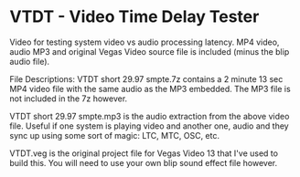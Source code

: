 # VTDT - Video Time Delay Tester
Video for testing system video vs audio processing latency.  MP4 video, audio MP3 and original Vegas Video source file is included (minus the blip audio file).

File Descriptions: 
VTDT short 29.97 smpte.7z contains a 2 minute 13 sec MP4 video file with the same audio as the MP3 embedded.  The MP3 file is not included in the 7z however.

VTDT short 29.97 smpte.mp3 is the audio extraction from the above video file.  Useful if one system is playing video and another one, audio and they sync up using some sort of magic: LTC, MTC, OSC, etc.

VTDT.veg is the original project file for Vegas Video 13 that I've used to build this.  You will need to use your own blip sound effect file however.  
